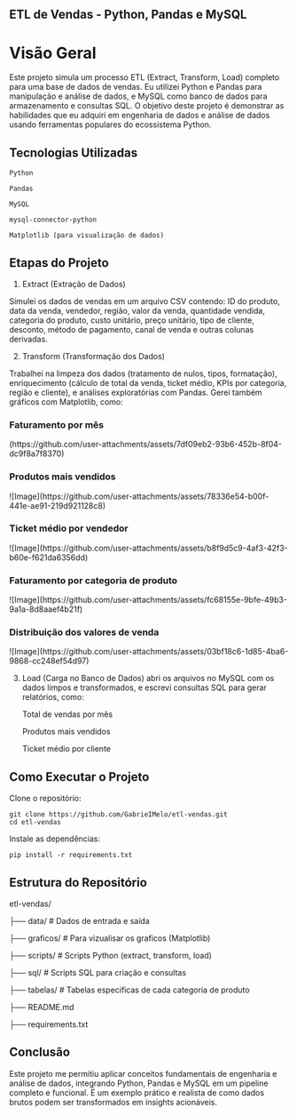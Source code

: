 ## ETL de Vendas - Python, Pandas e MySQL

# Visão Geral

Este projeto simula um processo ETL (Extract, Transform, Load) completo para uma base de dados de vendas. Eu utilizei Python e Pandas para manipulação e análise de dados, e MySQL como banco de dados para armazenamento e consultas SQL. O objetivo deste projeto é demonstrar as habilidades que eu adquiri em engenharia de dados e análise de dados usando ferramentas populares do ecossistema Python.

## Tecnologias Utilizadas

    Python

    Pandas

    MySQL

    mysql-connector-python

    Matplotlib (para visualização de dados)

## Etapas do Projeto
1. Extract (Extração de Dados)

Simulei os dados de vendas em um arquivo CSV contendo: ID do produto, data da venda, vendedor, região, valor da venda, quantidade vendida, categoria do produto, custo unitário, preço unitário, tipo de cliente, desconto, método de pagamento, canal de venda e outras colunas derivadas.

2. Transform (Transformação dos Dados)

Trabalhei na limpeza dos dados (tratamento de nulos, tipos, formatação), enriquecimento (cálculo de total da venda, ticket médio, KPIs por categoria, região e cliente), e análises exploratórias com Pandas. Gerei também gráficos com Matplotlib, como:

<h3>Faturamento por mês</h3>
(https://github.com/user-attachments/assets/7df09eb2-93b6-452b-8f04-dc9f8a7f8370) 

<h3>Produtos mais vendidos</h3>
![Image](https://github.com/user-attachments/assets/78336e54-b00f-441e-ae91-219d921128c8)

<h3>Ticket médio por vendedor</h3>
![Image](https://github.com/user-attachments/assets/b8f9d5c9-4af3-42f3-b60e-f621da6356dd)

<h3>Faturamento por categoria de produto</h3>
![Image](https://github.com/user-attachments/assets/fc68155e-9bfe-49b3-9a1a-8d8aaef4b21f)

<h3>Distribuição dos valores de venda</h3>
![Image](https://github.com/user-attachments/assets/03bf18c6-1d85-4ba6-9868-cc248ef54d97)


3. Load (Carga no Banco de Dados)
abri os arquivos no MySQL com os dados limpos e transformados, e escrevi consultas SQL para gerar relatórios, como:

    Total de vendas por mês

    Produtos mais vendidos

    Ticket médio por cliente

## Como Executar o Projeto
 Clone o repositório:

    git clone https://github.com/GabrieIMelo/etl-vendas.git
    cd etl-vendas


Instale as dependências:

    pip install -r requirements.txt


## Estrutura do Repositório

etl-vendas/

├── data/                # Dados de entrada e saída

├── graficos/            # Para vizualisar os graficos (Matplotlib)

├── scripts/             # Scripts Python (extract, transform, load)

├── sql/                 # Scripts SQL para criação e consultas

├── tabelas/             # Tabelas especificas de cada categoria de produto

├── README.md

├── requirements.txt

## Conclusão

Este projeto me permitiu aplicar conceitos fundamentais de engenharia e análise de dados, integrando Python, Pandas e MySQL em um pipeline completo e funcional. É um exemplo prático e realista de como dados brutos podem ser transformados em insights acionáveis.
